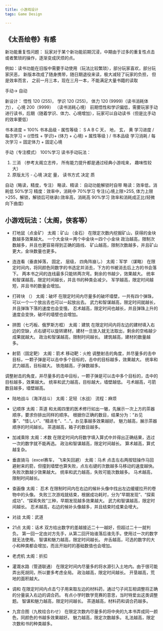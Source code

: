```yaml
---
title: 小游戏设计
tags: Game Design

---
```


## 《太吾绘卷》有感

新功能重复性问题：
玩家对于某个新功能前期沉浸，中期由于过多的重复性点击或者繁琐的操作，逐渐变成厌烦的点。

例如：读书功能在旧版中需要手动使用（玩法比较繁琐），部分玩家喜欢，部分玩家厌恶，
新版本改成了随身携带，随日期退役来读，极大减轻了玩家的负担， 但是效率而言， 之前一月三本，现在三月一本，不能满足大量书籍的读取

手动-> 自动

新设计： 悟性 120 (255)， 学识 120 (255)， 体力  120 (9999)（读书消耗体力）， 心境  200（9999） （读书消耗心境）
前期悟性和学识偏低，需要玩家手动进行读书，后期（随着学识、体力、心境增加），玩家可以自动读书（但是比手动的效率要低）

书本进度 = 100%
书本品级 - 属性等级： S  A  B  C    天， 地， 玄， 黄
学习进度 / 每次学习 = ((悟性 + 学识)+ (体力 + 心境) + 属性等级 ) / 书本品级
学习消耗 / 每次学习 =  固定体力 + 固定心境

手动（专注模式） 100%学习
读书手动玩法：

1. 三消 （参考太阁立志传， 所有能力提升都是通过经典小游戏来， 趣味性较大）
2. 原版太污 - 心境 决定 量， 读书方式 决定 质

自动（略读，精度，专注）
略读、精读： 自动功能解锁时自带
略读：效率低，消耗低       50%学习
精度：效率中，消耗中       70%学习
专注(心境上限>255, 体力上限>255，解锁，解锁后可继承):效率高，消耗高    90%学习
效率和消耗成正比(轻微向下曲度)

## 小游戏玩法：（太阁，侠客等）

- 打地鼠（点金矿）     太阁：矿山 （金石）
在限定次数内挖掘矿山，获得的金块数越多效果越大。
一个大金块＝两个中金块＝四个小金块
政治越高，限制次数越多，并且也更容易得到正确的路线、
矿山越高，限制次数越多，并且矿山更大，金块数量也更多。

- 连连看（垂直掉落， 固定， 层级， 四角阵崩し）   太阁：军学 （谋略）
在限定时间内，将同颜色同数字的书选定并消去，下方的书被消去后上方的书会落下。
两本书之间的连线最多只能转两次弯。剩余的书越少，效果越大。
统率和智谋越高，限定时间越长，并且书的种类会减少。
军学越高，限定时间越短，并且书的数量会增加。

- 打砖块 （）   太阁：破坏
在限定时间内尽量多的破坏墙壁，一共有四个弹珠，可以一个一个放出去也可以一起放出去。
武力和智谋越高，限定时间就越长，并且弹珠下落的速度也会变慢。
忍术越高，限定时间也越长，并且弹珠上升的速度会变快，破坏的墙壁也会增加。

- 拼图（七巧板、俄罗斯方框）      太阁：建筑
在限定时间内将左边的建材填入右边的空缺，点右键可以旋转建材，建材一旦放入就无法取出，剩余的空格越少成果就越大。
政治和智谋越高，限制时间越长。
建筑越高，建材的数量越多。

- 射箭（固定靶）   太阁：箭术   移动靶：火枪
调整射击的角度，并尽量多的击中目标，一颗子弹是可以击中多个目标的，击中的目标越多，效果越大。
统率和武力越高，目标越大。
铁炮越高，子弹数越多。

调整射击的角度，并尽量多的击中目标，一颗子弹是可以击中多个目标的，击中的目标越多，效果越大。
统率和武力越高，目标越大，墙壁越低。
弓术越高，弓箭数目越多，墙壁越高。

- 陆地战斗（海洋战斗）    太阁：足轻（水战）    流程：麻烦

- 记顺序  太阁：茶道
和太阁四里的医术修行如出一辙，先展示一次上方的茶器顺序，要求你排出同样的顺序。
根据你正确的数目，结果分为：“お见事”、“惜しい”、“精进を”、“...”。お见事越多效果越好。
魅力越高，展示茶器顺序的时间越长。
茶道越高，箱子的数目越多。

- 加减乘除    太阁：术数
在限定时间内将数字填入算式中并得出正确结果，选过一次的数字就不能再选。
政治和智谋越高，限定时间越长。
算术越高，算式越复杂。

- 垂直骑马（excel赛车， 飞来矢回避）   太阁：马术
点击左右两按钮操作马回避射来的箭，但撞到墙壁也算失败，点左右键的次数越多马移动的速度越快。失败次数越少效果越大。
统率和武力越高，失败可能次数越多。
马术越高，限制时间越长。

- 查画像     太阁： 忍术
在限制时间内在右边的候补头像中找出左边缓缓拉开的卷物中的头像。
失败三次游戏就结束，根据成功耗时，分为“早期发现”、“探索成功”、“探索失败”三种，早期发现越多效果越大。
武力和智谋越高，限定时间越长。
忍术越高，右边的候补头像越多，并且结束时成果会增大。

- 对战      太阁：武道

- 21点     太阁：话术
双方给出数字的差越接近二十一越好，但超过二十一就判负。
第一回一定由对方先手，从第二回开始谁落后谁先手。使用过一次的数字就无法使用。
智谋和魅力越高，限定时间越长。
弁舌越高，可选的数字的大小和种类都会增加，而且开始时的基础数值也会增加。

- 老虎机     太阁：折扣

- 灌溉水路（管道联通）
在限定时间内尽量多的将水源引入土地内。由于很可能弄出死胡同，所以要多考虑全局。
政治越高，限定时间越长。
开垦越高，荒地的面积越大。

- 调和
在限定时间内点击勺子用来取左边的材料药，通过勺子间互相调整将正确的分量装入右边的调合药。
有点小学时数学竞赛的意思，当时特爱出这类调整题。
智谋和魅力越高，限定时间越长。
茶道越高，材料药和调合药越多。

- 九宫合图（九枚绘合わせ）
在限定次数内尽量多的将中央的九本书弄成同一颜色，同颜色的书越多效果越好。
魅力越高，限定次数越多。
礼法越高，限定次数和书的种类越多。

